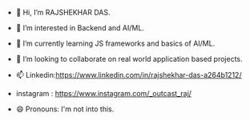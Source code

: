 - 👋 Hi, I’m RAJSHEKHAR DAS.
- 👀 I’m interested in Backend and AI/ML.
- 🌱 I’m currently learning JS frameworks and basics of AI/ML.
- 💞️ I’m looking to collaborate on real world application based projects.
- 📫 Linkedin:https://www.linkedin.com/in/rajshekhar-das-a264b1212/
- instagram : https://www.instagram.com/_outcast_raj/
                
  
- 😄 Pronouns: I'm not into this.
  

<!---
OUTCAST-RAJ/OUTCAST-RAJ is a ✨ special ✨ repository because its `README.md` (this file) appears on your GitHub profile.
You can click the Preview link to take a look at your changes.
--->

